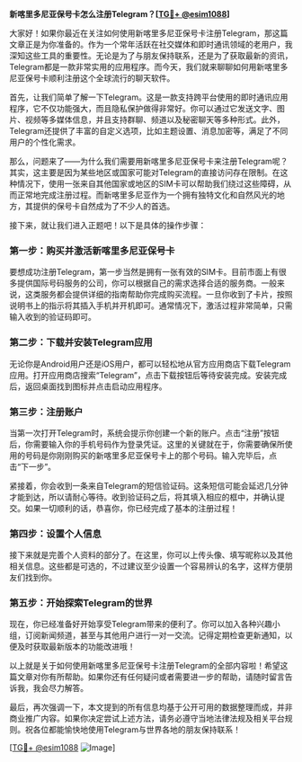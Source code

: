**新喀里多尼亚保号卡怎么注册Telegram？[[TG💪+ @esim1088](https://t.me/s/esim1088)]**

大家好！如果你最近在关注如何使用新喀里多尼亚保号卡注册Telegram，那这篇文章正是为你准备的。作为一个常年活跃在社交媒体和即时通讯领域的老用户，我深知这些工具的重要性。无论是为了与朋友保持联系，还是为了获取最新的资讯，Telegram都是一款非常实用的应用程序。而今天，我们就来聊聊如何用新喀里多尼亚保号卡顺利注册这个全球流行的聊天软件。

首先，让我们简单了解一下Telegram。这是一款支持跨平台使用的即时通讯应用程序，它不仅功能强大，而且隐私保护做得非常好。你可以通过它发送文字、图片、视频等多媒体信息，并且支持群聊、频道以及秘密聊天等多种形式。此外，Telegram还提供了丰富的自定义选项，比如主题设置、消息加密等，满足了不同用户的个性化需求。

那么，问题来了——为什么我们需要用新喀里多尼亚保号卡来注册Telegram呢？其实，这主要是因为某些地区或国家可能对Telegram的直接访问存在限制。在这种情况下，使用一张来自其他国家或地区的SIM卡可以帮助我们绕过这些障碍，从而正常地完成注册过程。而新喀里多尼亚作为一个拥有独特文化和自然风光的地方，其提供的保号卡自然成为了不少人的首选。

接下来，就让我们进入正题吧！以下是具体的操作步骤：

### 第一步：购买并激活新喀里多尼亚保号卡

要想成功注册Telegram，第一步当然是拥有一张有效的SIM卡。目前市面上有很多提供国际号码服务的公司，你可以根据自己的需求选择合适的服务商。一般来说，这类服务都会提供详细的指南帮助你完成购买流程。一旦你收到了卡片，按照说明书上的指示将其插入手机并开机即可。通常情况下，激活过程非常简单，只需输入收到的验证码即可。

### 第二步：下载并安装Telegram应用

无论你是Android用户还是iOS用户，都可以轻松地从官方应用商店下载Telegram应用。打开应用商店搜索“Telegram”，点击下载按钮后等待安装完成。安装完成后，返回桌面找到图标并点击启动应用程序。

### 第三步：注册账户

当第一次打开Telegram时，系统会提示你创建一个新的账户。点击“注册”按钮后，你需要输入你的手机号码作为登录凭证。这里的关键就在于，你需要确保所使用的号码是你刚刚购买的新喀里多尼亚保号卡上的那个号码。输入完毕后，点击“下一步”。

紧接着，你会收到一条来自Telegram的短信验证码。这条短信可能会延迟几分钟才能到达，所以请耐心等待。收到验证码之后，将其填入相应的框中，并确认提交。如果一切顺利的话，恭喜你，你已经完成了基本的注册过程！

### 第四步：设置个人信息

接下来就是完善个人资料的部分了。在这里，你可以上传头像、填写昵称以及其他相关信息。这些都是可选的，不过建议至少设置一个容易辨认的名字，这样方便朋友们找到你。

### 第五步：开始探索Telegram的世界

现在，你已经准备好开始享受Telegram带来的便利了。你可以加入各种兴趣小组，订阅新闻频道，甚至与其他用户进行一对一交流。记得定期检查更新通知，以便及时获取最新版本的功能改进哦！

以上就是关于如何使用新喀里多尼亚保号卡注册Telegram的全部内容啦！希望这篇文章对你有所帮助。如果你还有任何疑问或者需要进一步的帮助，请随时留言告诉我，我会尽力解答。

最后，再次强调一下，本文提到的所有信息均基于公开可用的数据整理而成，并非商业推广内容。如果你决定尝试上述方法，请务必遵守当地法律法规及相关平台规则。祝各位都能愉快地使用Telegram与世界各地的朋友保持联系！

[[TG💪+ @esim1088](https://t.me/s/esim1088) ![Image](https://i.postimg.cc/4NQfJmqS/Snipaste-2025-05-13-00-14-12.png)]